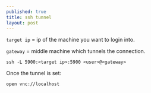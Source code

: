 ```yaml
---
published: true
title: ssh tunnel
layout: post
---
```


`target ip` = ip of the machine you want to login into.

`gateway` = middle machine which tunnels the connection.

```
ssh -L 5900:<target ip>:5900 <user>@<gateway>
```
Once the tunnel is set:
```
open vnc://localhost 
```